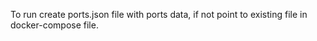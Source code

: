 To run create ports.json file with ports data, if not point to existing file in docker-compose file.